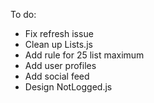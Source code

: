 To do:

- Fix refresh issue
- Clean up Lists.js
- Add rule for 25 list maximum
- Add user profiles
- Add social feed
- Design NotLogged.js